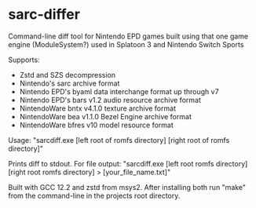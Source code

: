 # sarc-differ
Command-line diff tool for Nintendo EPD games built using that one game engine (ModuleSystem?) used in Splatoon 3 and Nintendo Switch Sports

Supports:
* Zstd and SZS decompression
* Nintendo's sarc archive format
* Nintendo EPD's byaml data interchange format up through v7
* Nintendo EPD's bars v1.2 audio resource archive format
* NintendoWare bntx v4.1.0 texture archive format
* NintendoWare bea v1.1.0 Bezel Engine archive format
* NintendoWare bfres v10 model resource format

Usage: "sarcdiff.exe [left root of romfs directory] [right root of romfs directory]"

Prints diff to stdout. For file output: "sarcdiff.exe [left root romfs directory] [right root romfs directory] > [your_file_name.txt]"

Built with GCC 12.2 and zstd from msys2. After installing both run "make" from the command-line in the projects root directory.
